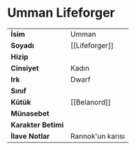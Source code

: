 # Umman Lifeforger  
|  |  |  
|---|---|  
| **İsim** | Umman |  
| **Soyadı** | [[Lifeforger]] |  
| **Hizip** |  |  
| **Cinsiyet** | Kadın |  
| **Irk** | Dwarf |  
| **Sınıf** |  |  
| **Kütük** | [[Belanord]] |  
| **Münasebet** |  |  
| **Karakter Betimi** |  |  
| **İlave Notlar** | Rannok'un karısı |  
